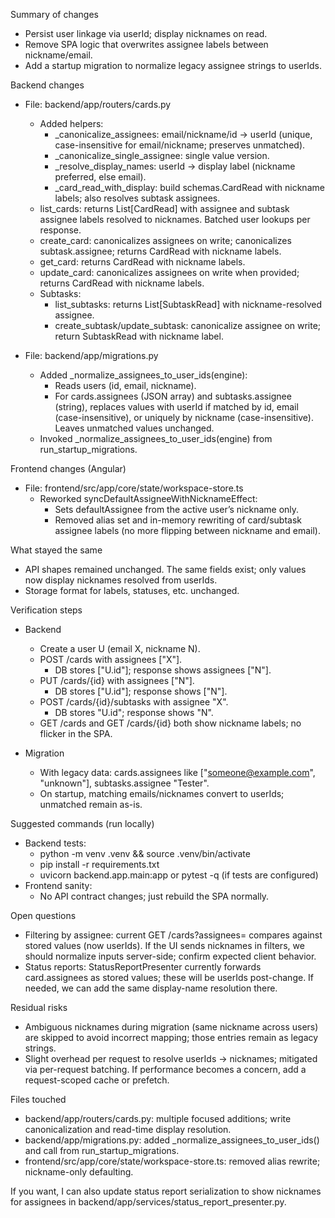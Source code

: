 Summary of changes
- Persist user linkage via userId; display nicknames on read.
- Remove SPA logic that overwrites assignee labels between nickname/email.
- Add a startup migration to normalize legacy assignee strings to userIds.

Backend changes
- File: backend/app/routers/cards.py
  - Added helpers:
    - _canonicalize_assignees: email/nickname/id → userId (unique, case-insensitive for email/nickname; preserves unmatched).
    - _canonicalize_single_assignee: single value version.
    - _resolve_display_names: userId → display label (nickname preferred, else email).
    - _card_read_with_display: build schemas.CardRead with nickname labels; also resolves subtask assignees.
  - list_cards: returns List[CardRead] with assignee and subtask assignee labels resolved to nicknames. Batched user lookups per response.
  - create_card: canonicalizes assignees on write; canonicalizes subtask.assignee; returns CardRead with nickname labels.
  - get_card: returns CardRead with nickname labels.
  - update_card: canonicalizes assignees on write when provided; returns CardRead with nickname labels.
  - Subtasks:
    - list_subtasks: returns List[SubtaskRead] with nickname-resolved assignee.
    - create_subtask/update_subtask: canonicalize assignee on write; return SubtaskRead with nickname label.

- File: backend/app/migrations.py
  - Added _normalize_assignees_to_user_ids(engine):
    - Reads users (id, email, nickname).
    - For cards.assignees (JSON array) and subtasks.assignee (string), replaces values with userId if matched by id, email (case-insensitive), or uniquely by nickname (case-insensitive). Leaves unmatched values unchanged.
  - Invoked _normalize_assignees_to_user_ids(engine) from run_startup_migrations.

Frontend changes (Angular)
- File: frontend/src/app/core/state/workspace-store.ts
  - Reworked syncDefaultAssigneeWithNicknameEffect:
    - Sets defaultAssignee from the active user’s nickname only.
    - Removed alias set and in-memory rewriting of card/subtask assignee labels (no more flipping between nickname and email).

What stayed the same
- API shapes remained unchanged. The same fields exist; only values now display nicknames resolved from userIds.
- Storage format for labels, statuses, etc. unchanged.

Verification steps
- Backend
  - Create a user U (email X, nickname N).
  - POST /cards with assignees ["X"].
    - DB stores ["U.id"]; response shows assignees ["N"].
  - PUT /cards/{id} with assignees ["N"].
    - DB stores ["U.id"]; response shows ["N"].
  - POST /cards/{id}/subtasks with assignee "X".
    - DB stores "U.id"; response shows "N".
  - GET /cards and GET /cards/{id} both show nickname labels; no flicker in the SPA.

- Migration
  - With legacy data: cards.assignees like ["someone@example.com", "unknown"], subtasks.assignee "Tester".
  - On startup, matching emails/nicknames convert to userIds; unmatched remain as-is.

Suggested commands (run locally)
- Backend tests: 
  - python -m venv .venv && source .venv/bin/activate
  - pip install -r requirements.txt
  - uvicorn backend.app.main:app or pytest -q (if tests are configured)
- Frontend sanity:
  - No API contract changes; just rebuild the SPA normally.

Open questions
- Filtering by assignee: current GET /cards?assignees= compares against stored values (now userIds). If the UI sends nicknames in filters, we should normalize inputs server-side; confirm expected client behavior.
- Status reports: StatusReportPresenter currently forwards card.assignees as stored values; these will be userIds post-change. If needed, we can add the same display-name resolution there.

Residual risks
- Ambiguous nicknames during migration (same nickname across users) are skipped to avoid incorrect mapping; those entries remain as legacy strings.
- Slight overhead per request to resolve userIds → nicknames; mitigated via per-request batching. If performance becomes a concern, add a request-scoped cache or prefetch.

Files touched
- backend/app/routers/cards.py: multiple focused additions; write canonicalization and read-time display resolution.
- backend/app/migrations.py: added _normalize_assignees_to_user_ids() and call from run_startup_migrations.
- frontend/src/app/core/state/workspace-store.ts: removed alias rewrite; nickname-only defaulting.

If you want, I can also update status report serialization to show nicknames for assignees in backend/app/services/status_report_presenter.py.